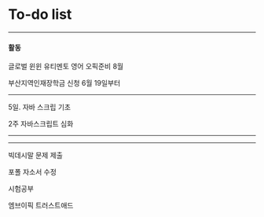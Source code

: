 # To-do list

----------------
#### 활동

글로벌 윈윈
유티멘토
영어 오픽준비 8월

부산지역인재장학금 신청 6월 19일부터


-----

5일.
자바 스크립 기초

2주 
자바스크립트 심화

------------



-----

빅데시말 문제 제출

포폴 자소서 수정

시험공부

엠브이픽
트러스트애드




